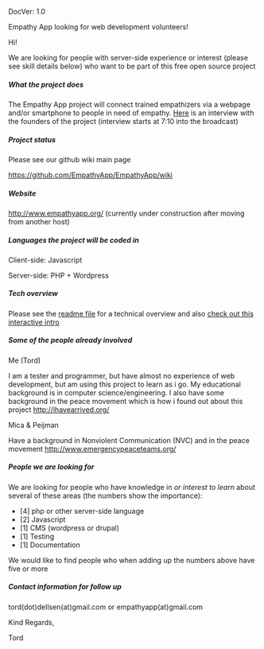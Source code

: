 DocVer: 1.0


Empathy App looking for web development volunteers!


Hi!

We are looking for people with server-side experience or interest (please see skill details below) who want to be part of this free open source project

##### What the project does
The Empathy App project will connect trained empathizers via a webpage and/or smartphone to people in need of empathy. [Here](http://mettacenter.org/wp-content/uploads/2014/08/Peace-Paradigm-Radio-Aug-22-2014.mp3) is an interview with the founders of the project (interview starts at 7:10 into the broadcast)

##### Project status

Please see our github wiki main page

https://github.com/EmpathyApp/EmpathyApp/wiki

##### Website
http://www.empathyapp.org/
(currently under construction after moving from another host)

##### Languages the project will be coded in
Client-side: Javascript

Server-side: PHP + Wordpress

##### Tech overview

Please see the [readme file](../../README.md) for a technical overview and also [check out this interactive intro](../intro/interactive-intro.md)


##### Some of the people already involved
Me (Tord)

I am a tester and programmer, but have almost no experience of web development, but am using this project to learn as i go. My educational background is in computer science/engineering. I also have some background in the peace movement which is how i found out about this project
http://ihavearrived.org/

Mica & Peijman

Have a background in Nonviolent Communication (NVC) and in the peace movement
http://www.emergencypeaceteams.org/

##### People we are looking for
We are looking for people who have knowledge in *or interest to learn* about several of these areas (the numbers show the importance):
* [4] php or other server-side language
* [2] Javascript
* [1] CMS (wordpress or drupal)
* [1] Testing
* [1] Documentation

We would like to find people who when adding up the numbers above have five or more

##### Contact information for follow up
tord(dot)dellsen(at)gmail.com or empathyapp(at)gmail.com

Kind Regards,

Tord

